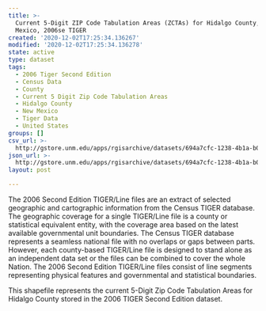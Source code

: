 ```yaml
---
title: >-
  Current 5-Digit ZIP Code Tabulation Areas (ZCTAs) for Hidalgo County, New
  Mexico, 2006se TIGER
created: '2020-12-02T17:25:34.136267'
modified: '2020-12-02T17:25:34.136278'
state: active
type: dataset
tags:
  - 2006 Tiger Second Edition
  - Census Data
  - County
  - Current 5 Digit Zip Code Tabulation Areas
  - Hidalgo County
  - New Mexico
  - Tiger Data
  - United States
groups: []
csv_url: >-
  http://gstore.unm.edu/apps/rgisarchive/datasets/694a7cfc-1238-4b1a-b091-1ea7b6992bec/tgr2006se_hida_zcta5cu.derived.csv
json_url: >-
  http://gstore.unm.edu/apps/rgisarchive/datasets/694a7cfc-1238-4b1a-b091-1ea7b6992bec/tgr2006se_hida_zcta5cu.derived.json
layout: post

---
```

The 2006 Second Edition TIGER/Line files are an extract of selected geographic and cartographic information from the Census TIGER database.  The geographic coverage for a single TIGER/Line file is a county or statistical equivalent entity, with the coverage area based on the latest available governmental unit boundaries. The Census TIGER database represents a seamless national file with no overlaps or gaps between parts.  However, each county-based TIGER/Line file is designed to stand alone as an independent data set or the files can be combined to cover the whole Nation.  The 2006 Second Edition  TIGER/Line files consist of line segments representing physical features and governmental and statistical boundaries.  

This shapefile represents the current 5-Digit Zip Code Tabulation Areas for Hidalgo County stored in the 2006 TIGER Second Edition dataset.
